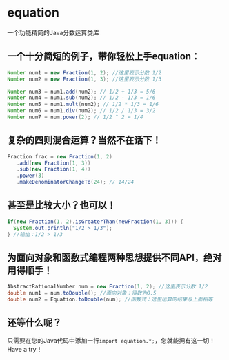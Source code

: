 # equation
一个功能精简的Java分数运算类库
## 一个十分简短的例子，带你轻松上手equation：
```java
Number num1 = new Fraction(1, 2); //这里表示分数 1/2
Number num2 = new Fraction(1, 3); //这里表示分数 1/3

Number num3 = num1.add(num2); // 1/2 + 1/3 = 5/6
Number num4 = num1.sub(num2); // 1/2 - 1/3 = 1/6
Number num5 = num1.mult(num2); // 1/2 * 1/3 = 1/6
Number num6 = num1.div(num2); // 1/2 / 1/3 = 3/2
Number num7 = num.power(2); // 1/2 ^ 2 = 1/4
```
## 复杂的四则混合运算？当然不在话下！
```java
Fraction frac = new Fraction(1, 2)
   .add(new Fraction(1, 3))
   .sub(new Fraction(1, 4))
   .power(3)
   .makeDenominatorChangeTo(24); // 14/24
```
## 甚至是比较大小？也可以！
```java
if(new Fraction(1, 2).isGreaterThan(newFraction(1, 3))) {
  System.out.println("1/2 > 1/3");
} //输出：1/2 > 1/3
```
## 为面向对象和函数式编程两种思想提供不同API，绝对用得顺手！
```java
AbstractRationalNumber num = new Fraction(1, 2); //这里表示分数 1/2
double num1 = num.toDouble(); //面向对象：得数为0.5
double num2 = Equation.toDouble(num); //函数式：这里运算的结果与上面相等
```
## 还等什么呢？
只需要在您的Java代码中添加一行`import equation.*;`，您就能拥有这一切！Have a try！
